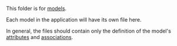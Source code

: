 This folder is for [models](https://sailsjs.com/documentation/concepts/models-and-orm/models).

Each model in the application will have its own file here.

In general, the files should contain only the definition of the model's [attributes](https://sailsjs.com/documentation/concepts/models-and-orm/attributes) and [associations](https://sailsjs.com/documentation/concepts/models-and-orm/associations).